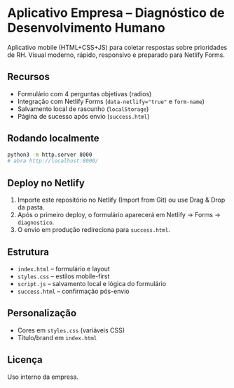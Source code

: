 # Aplicativo Empresa – Diagnóstico de Desenvolvimento Humano

Aplicativo mobile (HTML+CSS+JS) para coletar respostas sobre prioridades de RH. Visual moderno, rápido, responsivo e preparado para Netlify Forms.

## Recursos
- Formulário com 4 perguntas objetivas (radios)
- Integração com Netlify Forms (`data-netlify="true"` e `form-name`)
- Salvamento local de rascunho (`localStorage`)
- Página de sucesso após envio (`success.html`)

## Rodando localmente
```sh
python3 -m http.server 8000
# abra http://localhost:8000/
```

## Deploy no Netlify
1. Importe este repositório no Netlify (Import from Git) ou use Drag & Drop da pasta.
2. Após o primeiro deploy, o formulário aparecerá em Netlify → Forms → `diagnostico`.
3. O envio em produção redireciona para `success.html`.

## Estrutura
- `index.html` – formulário e layout
- `styles.css` – estilos mobile-first
- `script.js` – salvamento local e lógica do formulário
- `success.html` – confirmação pós-envio

## Personalização
- Cores em `styles.css` (variáveis CSS)
- Título/brand em `index.html`

## Licença
Uso interno da empresa.